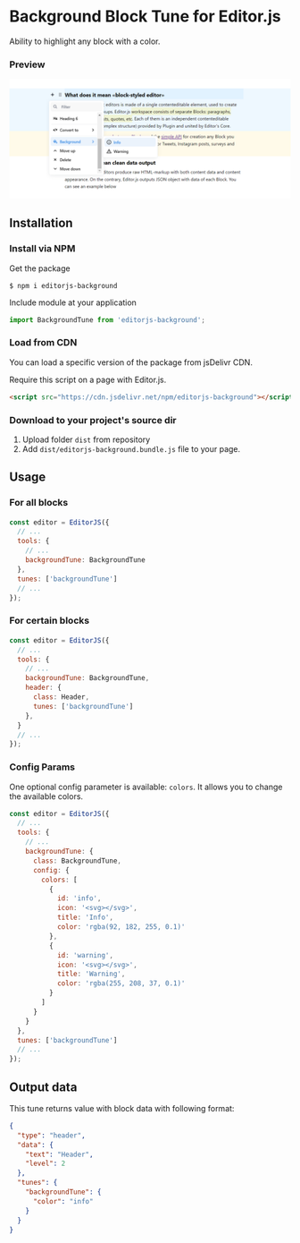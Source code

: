 # Background Block Tune for Editor.js
Ability to highlight any block with a color.

### Preview
![Preview image](https://raw.githubusercontent.com/VolgaIgor/editorjs-background/refs/heads/main/asset/screenshot.png)

## Installation
### Install via NPM
Get the package

```shell
$ npm i editorjs-background
```

Include module at your application

```javascript
import BackgroundTune from 'editorjs-background';
```

### Load from CDN

You can load a specific version of the package from jsDelivr CDN.

Require this script on a page with Editor.js.

```html
<script src="https://cdn.jsdelivr.net/npm/editorjs-background"></script>
```

### Download to your project's source dir

1. Upload folder `dist` from repository
2. Add `dist/editorjs-background.bundle.js` file to your page.

## Usage
### For all blocks
```javascript
const editor = EditorJS({
  // ...
  tools: {
    // ...
    backgroundTune: BackgroundTune
  },
  tunes: ['backgroundTune']
  // ...
});
```

### For certain blocks
```javascript
const editor = EditorJS({
  // ...
  tools: {
    // ...
    backgroundTune: BackgroundTune,
    header: {
      class: Header,
      tunes: ['backgroundTune']
    },
  }
  // ...
});
```

### Config Params
One optional config parameter is available: `colors`. It allows you to change the available colors.

```javascript
const editor = EditorJS({
  // ...
  tools: {
    // ...
    backgroundTune: {
      class: BackgroundTune,
      config: {
        colors: [
          {
            id: 'info',
            icon: '<svg></svg>',
            title: 'Info',
            color: 'rgba(92, 182, 255, 0.1)'
          },
          {
            id: 'warning',
            icon: '<svg></svg>',
            title: 'Warning',
            color: 'rgba(255, 208, 37, 0.1)'
          }
        ]
      }
    }
  },
  tunes: ['backgroundTune']
  // ...
});
```

## Output data

This tune returns value with block data with following format:
```json
{
  "type": "header",
  "data": {
    "text": "Header",
    "level": 2
  },
  "tunes": {
    "backgroundTune": {
      "color": "info"
    }
  }
}
```